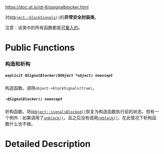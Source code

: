 https://doc.qt.io/qt-6/qsignalblocker.html

对[`QObject::blockSignals()`](https://doc.qt.io/qt-6/qobject.html#blockSignals)的**异常安全封装类**。

注意：该类中的所有函数都是[可重入的](https://doc.qt.io/qt-6/threads-reentrancy.html)。

# Public Functions

### 构造和析构

##### `explicit QSignalBlocker(QObject *object) noexcept`

构造函数。调用`object->blockSignals(true)`。

##### `~QSignalBlocker() noexcept`

析构函数。将[`QObject::signalsBlocked()`](https://doc.qt.io/qt-6/qobject.html#signalsBlocked)恢复为构造函数执行前的状态。但有一个例外：如果调用了[`unblock()`](https://doc.qt.io/qt-6/qsignalblocker.html#unblock)，且之后没有调用[`reblock()`]()，在此情况下析构函数什么也不做。

# Detailed Description

